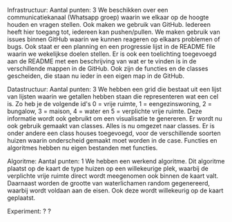 Infrastructuur:
Aantal punten: 3
We beschikken over een communicatiekanaal (Whatsapp groep) waarin we elkaar op de hoogte houden en vragen stellen.
Ook maken we gebruik van GitHub. Iedereen heeft hier toegang tot, iedereen kan pushen/pullen. We maken gebruik van issues 
binnen GitHub waarin we kunnen reageren op elkaars problemen of bugs. Ook staat er een planning en een progressie lijst in de README file waarin we wekelijkse doelen stellen. Er is ook een toelichting toegevoegd aan de README met een beschrijving van wat er te vinden is in de verschillende mappen in de GitHub. Ook zijn de functies en de classes gescheiden, die staan nu ieder in een eigen map in de GitHub.


Datastructuur:
Aantal punten: 3
We hebben een grid die bestaat uit een lijst van lijsten waarin we getallen hebben staan die representeren wat een cel is.
Zo heb je de volgende id's 0 = vrije ruimte, 1 = eengezinswoning, 2 = bungalow, 3 = maison, 4 = water en 5 = verplichte vrije ruimte. Deze informatie wordt ook gebruikt om een visualisatie te genereren. Er wordt nu ook gebruik gemaakt van classes. Alles is nu omgezet naar classes. Er is onder andere een class houses toegevoegd, voor de verschillende soorten huizen waarin onderscheid gemaakt moet worden in de case. Functies en algoritmes hebben nu eigen bestanden met functies.

Algoritme:
Aantal punten: 1
We hebben een werkend algoritme. Dit algoritme plaatst op de kaart de type huizen op een willekeurige plek, waarbij de verplichte vrije ruimte direct wordt meegenomen ook binnen de kaart valt. Daarnaast worden de grootte van waterlichamen random gegenereerd, waarbij wordt voldaan aan de eisen. Ook deze wordt willekeurig op de kaart geplaatst.

Experiment: ?
?

